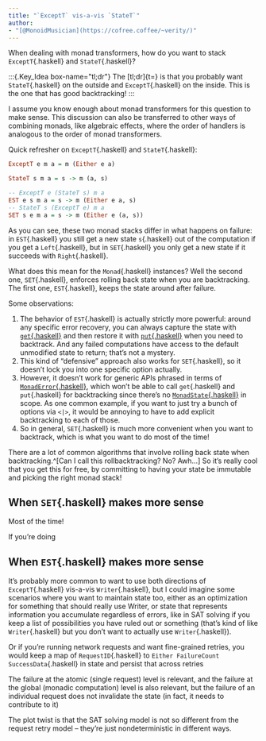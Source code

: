 ```yaml
---
title: "`ExceptT` vis-a-vis `StateT`"
author:
- "[@MonoidMusician](https://cofree.coffee/~verity/)"
---
```


When dealing with monad transformers, how do you want to stack `ExceptT`{.haskell} and `StateT`{.haskell}?

:::{.Key_Idea box-name="tl;dr"}
The [tl;dr]{t=} is that you probably want `StateT`{.haskell} on the outside and `ExceptT`{.haskell} on the inside.
This is the one that has good backtracking!
:::

I assume you know enough about monad transformers for this question to make sense.
This discussion can also be transferred to other ways of combining monads, like algebraic effects, where the order of handlers is analogous to the order of monad transformers.

Quick refresher on `ExceptT`{.haskell} and `StateT`{.haskell}:

```haskell
ExceptT e m a = m (Either e a)

StateT s m a = s -> m (a, s)

-- ExceptT e (StateT s) m a
EST e s m a = s -> m (Either e a, s)
-- StateT s (ExceptT e) m a
SET s e m a = s -> m (Either e (a, s))
```

As you can see, these two monad stacks differ in what happens on failure: in `EST`{.haskell} you still get a new state `s`{.haskell} out of the computation if you get a `Left`{.haskell}, but in `SET`{.haskell} you only get a new state if it succeeds with `Right`{.haskell}.

What does this mean for the `Monad`{.haskell} instances?
Well the second one, `SET`{.haskell}, enforces rolling back state when you are backtracking.
The first one, `EST`{.haskell}, keeps the state around after failure.

Some observations:

1. The behavior of `EST`{.haskell} is actually strictly more powerful: around any specific error recovery, you can always capture the state with [`get`{.haskell}](https://hackage.haskell.org/package/mtl-2.3.1/docs/Control-Monad-State-Class.html#v:get) and then restore it with [`put`{.haskell}](https://hackage.haskell.org/package/mtl-2.3.1/docs/Control-Monad-State-Class.html#v:put) when you need to backtrack.
  And any failed computations have access to the default unmodified state to return; thatʼs not a mystery.
1. This kind of “defensive” approach also works for `SET`{.haskell}, so it doesnʼt lock you into one specific option actually.
1. However, it doesnʼt work for generic APIs phrased in terms of [`MonadError`{.haskell}](https://hackage.haskell.org/package/mtl-2.3.1/docs/Control-Monad-Except.html#t:MonadError), which wonʼt be able to call `get`{.haskell} and `put`{.haskell} for backtracking since thereʼs no [`MonadState`{.haskell}](https://hackage.haskell.org/package/mtl-2.3.1/docs/Control-Monad-State-Class.html#t:MonadState) in scope.
  As one common example, if you want to just try a bunch of options via `<|>`, it would be annoying to have to add explicit backtracking to each of those.
1. So in general, `SET`{.haskell} is much more convenient when you want to backtrack, which is what you want to do most of the time!

There are a lot of common algorithms that involve rolling back state when backtracking.^[Can I call this rollbacktracking? No? Awh…]
So itʼs really cool that you get this for free, by committing to having your state be immutable and picking the right monad stack!

## When `SET`{.haskell} makes more sense

Most of the time!

If youʼre doing

## When `EST`{.haskell} makes more sense

Itʼs probably more common to want to use both directions of `ExceptT`{.haskell} vis-a-vis `Writer`{.haskell}, but I could imagine some scenarios where you want to maintain state too, either as an optimization for something that should really use Writer, or state that represents information you accumulate regardless of errors, like in SAT solving if you keep a list of possibilities you have ruled out or something (thatʼs kind of like `Writer`{.haskell} but you donʼt want to actually use `Writer`{.haskell}).

Or if youʼre running network requests and want fine-grained retries, you would keep a map of `RequestID`{.haskell} to `Either FailureCount SuccessData`{.haskell} in state and persist that across retries

The failure at the atomic (single request) level is relevant, and the failure at the global (monadic computation) level is also relevant, but the failure of an individual request does not invalidate the state (in fact, it needs to contribute to it)

The plot twist is that the SAT solving model is not so different from the request retry model – theyʼre just nondeterministic in different ways.

